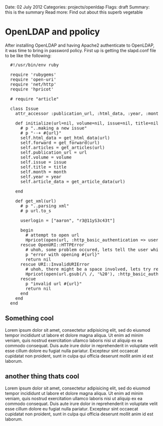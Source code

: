 Date: 02 July 2012
Categories: projects/openldap
Flags: draft
Summary: this is the summary
Read more: Find out about this superb vegetable

# OpenLDAP and ppolicy

After installing OpenLDAP and having Apache2 authenticate to OpenLDAP, it was time to bring in password policy. First up is getting the slapd.conf file to be like the following:

<pre lang="ruby" class="highlight">
  #!/usr/bin/env ruby

  require 'rubygems'
  require 'open-uri'
  require 'net/http'
  require 'hpricot'

  # require "article"

  class Issue
    attr_accessor :publication_url, :html_data, :year, :month, :title, :articles, :issue, :volume, :forward, :article_downloads, :article_links, :article_data

    def initialize(url=nil, volume=nil, issue=nil, title=nil, month=nil, year=nil)
      # p "..making a new issue"
      # p "--+ #{url}"
      self.html_data = get_html_data(url)
      self.forward = get_forward(url)
      self.articles = get_articles(url)
      self.publication_url = url
      self.volume = volume
      self.issue = issue
      self.title = title
      self.month = month
      self.year = year
      self.article_data = get_article_data(url)

    end

    def get_xml(url)
      # p "..parsing xml"
      # p url.to_s

      userlogin = ["aaron", "r3@11yS3c43t"]

      begin
        # attempt to open url
        Hpricot(open(url, :http_basic_authentication => userlogin ))
      rescue OpenURI::HTTPError
        # uhoh, some problem occured, lets tell the user which url was the problem
        p "error with opening #{url}"
        return nil
      rescue URI::InvalidURIError
        # uhoh, there might be a space involved, lets try replacing the space with %20
        Hpricot(open(url.gsub(/\ /, '%20'), :http_basic_authentication => userlogin ))
      rescue
        p "invalid url #{url}"
        return nil
      end
    end
  end
</pre>

## Something cool

Lorem ipsum dolor sit amet, consectetur adipisicing elit, sed do eiusmod tempor incididunt ut labore et dolore magna aliqua. Ut enim ad minim veniam, quis nostrud exercitation ullamco laboris nisi ut aliquip ex ea commodo consequat. Duis aute irure dolor in reprehenderit in voluptate velit esse cillum dolore eu fugiat nulla pariatur. Excepteur sint occaecat cupidatat non proident, sunt in culpa qui officia deserunt mollit anim id est laborum.

## another thing thats cool

Lorem ipsum dolor sit amet, consectetur adipisicing elit, sed do eiusmod tempor incididunt ut labore et dolore magna aliqua. Ut enim ad minim veniam, quis nostrud exercitation ullamco laboris nisi ut aliquip ex ea commodo consequat. Duis aute irure dolor in reprehenderit in voluptate velit esse cillum dolore eu fugiat nulla pariatur. Excepteur sint occaecat cupidatat non proident, sunt in culpa qui officia deserunt mollit anim id est laborum.